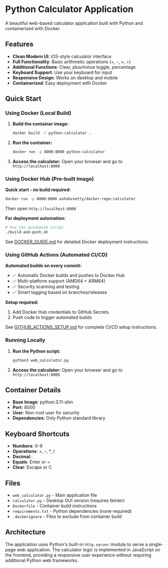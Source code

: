 # Python Calculator Application

A beautiful web-based calculator application built with Python and containerized with Docker.

## Features

- **Clean Modern UI**: iOS-style calculator interface
- **Full Functionality**: Basic arithmetic operations (+, -, ×, ÷)
- **Additional Functions**: Clear, plus/minus toggle, percentage
- **Keyboard Support**: Use your keyboard for input
- **Responsive Design**: Works on desktop and mobile
- **Containerized**: Easy deployment with Docker

## Quick Start

### Using Docker (Local Build)

1. **Build the container image:**
   ```bash
   docker build -t python-calculator .
   ```

2. **Run the container:**
   ```bash
   docker run -p 8000:8000 python-calculator
   ```

3. **Access the calculator:**
   Open your browser and go to `http://localhost:8000`

### Using Docker Hub (Pre-built Image)

**Quick start - no build required:**
```bash
docker run -p 8000:8000 ashokvsetty/docker-repo:calculator
```
Then open `http://localhost:8000`

**For deployment automation:**
```bash
# Use the automated script
./build-and-push.sh
```

See [DOCKER_GUIDE.md](DOCKER_GUIDE.md) for detailed Docker deployment instructions.

### Using GitHub Actions (Automated CI/CD)

**Automated builds on every commit:**
- ✅ Automatic Docker builds and pushes to Docker Hub
- ✅ Multi-platform support (AMD64 + ARM64)
- ✅ Security scanning and testing
- ✅ Smart tagging based on branches/releases

**Setup required:**
1. Add Docker Hub credentials to GitHub Secrets
2. Push code to trigger automated builds

See [GITHUB_ACTIONS_SETUP.md](GITHUB_ACTIONS_SETUP.md) for complete CI/CD setup instructions.

### Running Locally

1. **Run the Python script:**
   ```bash
   python3 web_calculator.py
   ```

2. **Access the calculator:**
   Open your browser and go to `http://localhost:8000`

## Container Details

- **Base Image**: python:3.11-slim
- **Port**: 8000
- **User**: Non-root user for security
- **Dependencies**: Only Python standard library

## Keyboard Shortcuts

- **Numbers**: 0-9
- **Operations**: +, -, *, /
- **Decimal**: .
- **Equals**: Enter or =
- **Clear**: Escape or C

## Files

- `web_calculator.py` - Main application file
- `calculator.py` - Desktop GUI version (requires tkinter)
- `Dockerfile` - Container build instructions
- `requirements.txt` - Python dependencies (none required)
- `.dockerignore` - Files to exclude from container build

## Architecture

The application uses Python's built-in `http.server` module to serve a single-page web application. The calculator logic is implemented in JavaScript on the frontend, providing a responsive user experience without requiring additional Python web frameworks.

